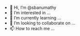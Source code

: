 - 👋 Hi, I’m @sbanumathy
- 👀 I’m interested in ...
- 🌱 I’m currently learning ...
- 💞️ I’m looking to collaborate on ...
- 📫 How to reach me ...

<!---
sbanumathy/sbanumathy is a ✨ special ✨ repository because its `README.md` (this file) appears on your GitHub profile.
You can click the Preview link to take a look at your changes.
--->
